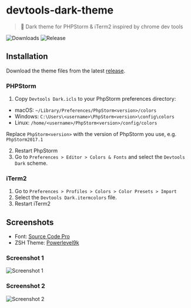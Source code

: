 # devtools-dark-theme

> 🎨 Dark theme for PHPStorm & iTerm2 inspired by chrome dev tools

![Downloads](https://img.shields.io/github/downloads/jamiestraw/devtools-dark-theme/total.svg)
![Release](https://img.shields.io/github/release/jamiestraw/devtools-dark-theme.svg)

## Installation

Download the theme files from the latest [release](https://github.com/jamiestraw/devtools-dark-theme/releases).

### PHPStorm

1.  Copy `Devtools Dark.icls` to your PhpStorm preferences directory:
  - macOS: `~/Library/Preferences/PhpStorm<version>/colors`
  - Windows: `C:\Users\<username>\PhpStorm<version>\config\colors`
  - Linux:  `/home/<username>/PhpStorm<version>/config/colors`
  
  Replace `PhpStorm<version>` with the version of PhpStorm you use, e.g. `PhpStorm2017.1`

2. Restart PhpStorm
3. Go to `Preferences > Editor > Colors & Fonts` and select the `Devtools Dark` scheme.

### iTerm2

1. Go to `Preferences > Profiles > Colors > Color Presets > Import`
2. Select the `Devtools Dark.itermcolors` file.
3. Restart iTerm2

## Screenshots

- Font: [Source Code Pro](https://github.com/adobe-fonts/source-code-pro)
- ZSH Theme: [Powerlevel9k](https://github.com/bhilburn/powerlevel9k)		
		
### Screenshot 1		
![Screenshot 1](https://github.com/jamiestraw/devtools-dark-theme/raw/master/screenshot1.png)		

### Screenshot 2
![Screenshot 2](https://github.com/jamiestraw/devtools-dark-theme/raw/master/screenshot2.png)
